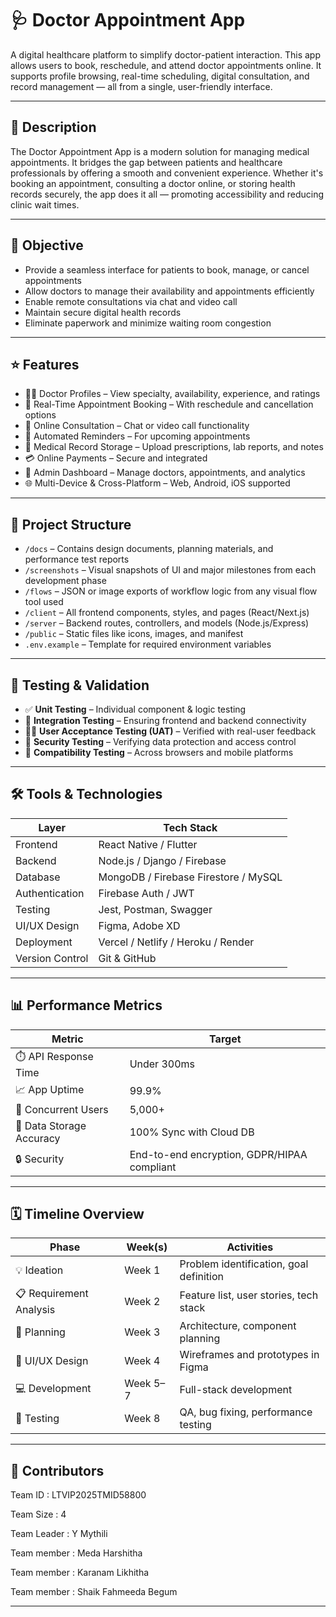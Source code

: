 # 🩺 Doctor Appointment App

A digital healthcare platform to simplify doctor-patient interaction. This app allows users to book, reschedule, and attend doctor appointments online. It supports profile browsing, real-time scheduling, digital consultation, and record management — all from a single, user-friendly interface.

---

## 📄 Description

The Doctor Appointment App is a modern solution for managing medical appointments. It bridges the gap between patients and healthcare professionals by offering a smooth and convenient experience. Whether it's booking an appointment, consulting a doctor online, or storing health records securely, the app does it all — promoting accessibility and reducing clinic wait times.

---

## 🎯 Objective

- Provide a seamless interface for patients to book, manage, or cancel appointments
- Allow doctors to manage their availability and appointments efficiently
- Enable remote consultations via chat and video call
- Maintain secure digital health records
- Eliminate paperwork and minimize waiting room congestion

---

## ⭐ Features

- 👨‍⚕️ Doctor Profiles – View specialty, availability, experience, and ratings
- 📅 Real-Time Appointment Booking – With reschedule and cancellation options
- 💬 Online Consultation – Chat or video call functionality
- 🔔 Automated Reminders – For upcoming appointments
- 📁 Medical Record Storage – Upload prescriptions, lab reports, and notes
- 💳 Online Payments – Secure and integrated
- 🏥 Admin Dashboard – Manage doctors, appointments, and analytics
- 🌐 Multi-Device & Cross-Platform – Web, Android, iOS supported

---

## 🧱 Project Structure

- `/docs` – Contains design documents, planning materials, and performance test reports  
- `/screenshots` – Visual snapshots of UI and major milestones from each development phase  
- `/flows` – JSON or image exports of workflow logic from any visual flow tool used  
- `/client` – All frontend components, styles, and pages (React/Next.js)  
- `/server` – Backend routes, controllers, and models (Node.js/Express)  
- `/public` – Static files like icons, images, and manifest  
- `.env.example` – Template for required environment variables  

---

## 🧪 Testing & Validation

- ✅ **Unit Testing** – Individual component & logic testing
- 🔄 **Integration Testing** – Ensuring frontend and backend connectivity
- 🧍‍♂️ **User Acceptance Testing (UAT)** – Verified with real-user feedback
- 🔐 **Security Testing** – Verifying data protection and access control
- 📱 **Compatibility Testing** – Across browsers and mobile platforms

---

## 🛠️ Tools & Technologies

| Layer         | Tech Stack                           |
|---------------|---------------------------------------|
| Frontend      | React Native / Flutter                |
| Backend       | Node.js / Django / Firebase           |
| Database      | MongoDB / Firebase Firestore / MySQL |
| Authentication| Firebase Auth / JWT                   |
| Testing       | Jest, Postman, Swagger                |
| UI/UX Design  | Figma, Adobe XD                       |
| Deployment    | Vercel / Netlify / Heroku / Render    |
| Version Control | Git & GitHub                        |

---

## 📊 Performance Metrics

| Metric                    | Target                          |
|---------------------------|----------------------------------|
| ⏱️ API Response Time       | Under 300ms                     |
| 📈 App Uptime              | 99.9%                           |
| 👥 Concurrent Users        | 5,000+                          |
| 💾 Data Storage Accuracy   | 100% Sync with Cloud DB         |
| 🔒 Security                | End-to-end encryption, GDPR/HIPAA compliant |

---

## 🗓️ Timeline Overview

| Phase                | Week(s) | Activities                              |
|----------------------|---------|-----------------------------------------|
| 💡 Ideation           | Week 1  | Problem identification, goal definition |
| 📋 Requirement Analysis | Week 2  | Feature list, user stories, tech stack  |
| 🧠 Planning            | Week 3  | Architecture, component planning        |
| 🎨 UI/UX Design        | Week 4  | Wireframes and prototypes in Figma      |
| 💻 Development         | Week 5–7| Full-stack development                  |
| 🧪 Testing             | Week 8  | QA, bug fixing, performance testing     |

---

## 👥 Contributors

Team ID : LTVIP2025TMID58800

Team Size : 4

Team Leader : Y Mythili

Team member : Meda Harshitha

Team member : Karanam Likhitha

Team member : Shaik Fahmeeda Begum

---


